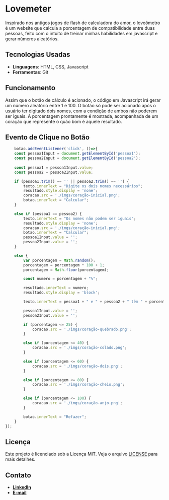 # Lovemeter
Inspirado nos antigos jogos de flash de calculadora do amor, o loveômetro é um website que calcula a porcentagem de compatibilidade entre duas pessoas, feito com o intuito de treinar minhas habilidades em javascript e gerar números aleatórios.

## Tecnologias Usadas
- **Linguagens**: HTML, CSS, Javascript
- **Ferramentas**: Git

## Funcionamento
Assim que o botão de cálculo é acionado, o código em Javascript irá gerar um número aleatório entre 1 e 100. O botão só pode ser acionado após o usuário ter digitado dois nomes, com a condição de ambos não poderem ser iguais. A porcentagem prontamente é mostrada, acompanhada de um coração que represente o quão bom é aquele resultado.

## Evento de Clique no Botão

```javascript
    botao.addEventListener('click', ()=>{
    const pessoa1Input = document.getElementById('pessoa1');
    const pessoa2Input = document.getElementById('pessoa2');
    
    const pessoa1 = pessoa1Input.value;
    const pessoa2 = pessoa2Input.value;

    if (pessoa1.trim() == '' || pessoa2.trim() == '') {
        texto.innerText = "Digite os dois nomes necessários";
        resultado.style.display = 'none';
        coracao.src = './imgs/coração-inicial.png';
        botao.innerText = "Calcular";
    }

    else if (pessoa1 == pessoa2) {
        texto.innerText = "Os nomes não podem ser iguais";
        resultado.style.display = 'none';
        coracao.src = './imgs/coração-inicial.png';
        botao.innerText = "Calcular";
        pessoa1Input.value = '';
        pessoa2Input.value = '';
    }

    else {
        var porcentagem = Math.random();
        porcentagem = porcentagem * 100 + 1;
        porcentagem = Math.floor(porcentagem);

        const numero = porcentagem + "%";

        resultado.innerText = numero;
        resultado.style.display = 'block';

        texto.innerText = pessoa1 + " e " + pessoa2 + " têm " + porcentagem + "% de compatibilidade";

        pessoa1Input.value = '';
        pessoa2Input.value = '';

        if (porcentagem <= 25) {
            coracao.src = './imgs/coração-quebrado.png';
        }

        else if (porcentagem <= 40) {
            coracao.src = './imgs/coração-colado.png';
        }

        else if (porcentagem <= 60) {
            coracao.src = './imgs/coração-dois.png';
        }

        else if (porcentagem <= 80) {
            coracao.src = './imgs/coração-cheio.png';
        }

        else if (porcentagem <= 100) {
            coracao.src = './imgs/coração-anjo.png';
        }

        botao.innerText = "Refazer";
    }
});
```

## Licença
Este projeto é licenciado sob a Licença MIT. Veja o arquivo [LICENSE](https://github.com/mincostta/lovemeter/blob/main/LICENSE) para mais detalhes.

## Contato
- [**LinkedIn**](www.linkedin.com/in/yasmin-costa-041aa52a3)
- [**E-mail**](yasmincostalima07@gmail.com)
